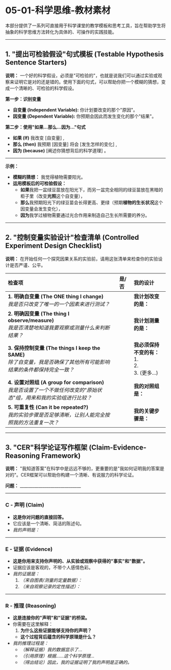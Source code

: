 # 05-01-科学思维-教材素材

本部分提供了一系列可直接用于科学课堂的教学模板和思考工具，旨在帮助学生将抽象的科学思维方法转化为具体的、可操作的实践技能。

---

## 1. "提出可检验假设"句式模板 (Testable Hypothesis Sentence Starters)

**说明：** 一个好的科学假设，必须是"可检验的"，也就是说我们可以通过实验或观察来证明它是对的还是错的。使用下面的句式，可以帮助你把一个模糊的猜想，变成一个清晰的、可检验的科学假设。

**第一步：识别变量**
-   **自变量 (Independent Variable):** 你计划要改变的那个"原因"。
-   **因变量 (Dependent Variable):** 你预期会因此而发生变化的那个"结果"。

**第二步：使用"如果...那么...因为..."句式**

-   **如果 (If)** 我改变 [自变量] ,
-   **那么 (then)** 我预期 [因变量] 将会 [发生怎样的变化] ,
-   **因为 (because)** [阐述你猜想背后的科学道理] 。

---
**示例：**

-   **模糊的猜想：** 我觉得植物需要阳光。
-   **运用模板后的可检验假设：**
    -   **如果**我把一盆绿豆苗放在阳光下，而另一盆完全相同的绿豆苗放在黑暗的柜子里（改变**光照**这个自变量），
    -   **那么**我预期阳光下的绿豆苗会长得更高、更绿（预期**植物的生长状况**这个因变量会发生变化），
    -   **因为**我学过植物需要通过光合作用来制造自己生长所需要的养分。

---

## 2. "控制变量实验设计"检查清单 (Controlled Experiment Design Checklist)

**说明：** 在开始任何一个探究因果关系的实验前，请用这张清单来检查你的实验设计是否严谨、公平。

| **检查项** | **是/否** | **我的设计** |
| :--- | :--- | :--- |
| **1. 明确自变量 (The ONE thing I change)**<br> *我是否只改变了唯一的一个因素来进行测试？* | | **我计划改变的是：** |
| **2. 明确因变量 (The thing I observe/measure)**<br> *我是否清楚地知道我要观察或测量什么来判断结果？* | | **我计划测量的是：** |
| **3. 保持控制变量 (The things I keep the SAME)**<br> *除了自变量，我是否确保了其他所有可能影响结果的条件都保持完全一致？* | | **我必须保持不变的有：**<br> 1. <br> 2. <br> 3. (更多...) |
| **4. 设置对照组 (A group for comparison)**<br> *我是否设置了一个不做任何改变的"原始状态"组，用来和我的实验组进行比较？* | | **我的对照组是：** |
| **5. 可重复性 (Can it be repeated?)**<br> *我的实验步骤是否足够清晰，让别人能完全按照我的方法重复一次？* | | **我的关键步骤是：** |

---

## 3. "CER"科学论证写作框架 (Claim-Evidence-Reasoning Framework)

**说明：** "我知道答案"在科学中是远远不够的，更重要的是"我如何证明我的答案是对的"。CER框架可以帮助你构建一个清晰、有说服力的科学论证。

**问题：** ______________________________

---

### **C - 声明 (Claim)**
-   **这是你对问题的直接回答。**
-   它应该是一个清晰、简洁的陈述句。
-   *我的声明是：*

---

### **E - 证据 (Evidence)**
-   **这是你用来支持你声明的、从实验或观察中获得的"事实"和"数据"。**
-   证据应该是客观的，不带个人感情色彩。
-   *我的证据是：*
    1.  *（来自图表/测量的定量数据）：*
    2.  *（来自观察记录的定性描述）：*

---

### **R - 推理 (Reasoning)**
-   **这是连接你的"声明"和"证据"的桥梁。**
-   你需要在这里解释：
    1.  **为什么这些证据能够支持你的声明？**
    -   **这个过程背后蕴含的科学原理是什么？**
-   *我的推理过程是：*
    -   *（解释证据）我的数据显示了...*
    -   *（引用原理）根据......这个科学原理...*
    -   *（得出结论）因此，我的证据证明了我的声明是正确的。* 
